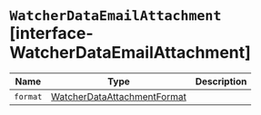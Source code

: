 # `WatcherDataEmailAttachment` [interface-WatcherDataEmailAttachment]

| Name | Type | Description |
| - | - | - |
| `format` | [WatcherDataAttachmentFormat](./WatcherDataAttachmentFormat.md) | &nbsp; |
